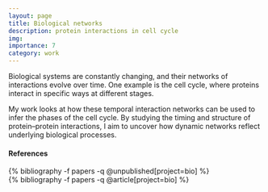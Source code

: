 ```yaml
---
layout: page
title: Biological networks
description: protein interactions in cell cycle
img: 
importance: 7
category: work
---
```


Biological systems are constantly changing, and their networks of interactions evolve over time. One example is the cell cycle, where proteins interact in specific ways at different stages.

My work looks at how these temporal interaction networks can be used to infer the phases of the cell cycle. By studying the timing and structure of protein–protein interactions, I aim to uncover how dynamic networks reflect underlying biological processes.


#### References

<div class="publications">
{% bibliography -f papers -q @unpublished[project=bio] %}
</div>

<div class="publications">
{% bibliography -f papers -q @article[project=bio] %}
</div>

